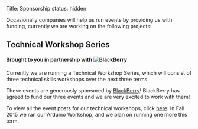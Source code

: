 Title: Sponsorship
status: hidden

Occasionally companies will help us run events by providing us with funding, currently we are working
on the following projects:


## Technical Workshop Series 
#### Brought to you in partnership with ![BlackBerry](/images/bb_logo.jpg)

Currently we are running a Technical Workshop Series, which will consist of three
technical skills workshops over the next three terms.

These events are generously sponsored by [BlackBerry](http://ca.blackberry.com)!
BlackBerry has agreed to fund our three events and we are very excited to 
work with them!

To view all the event posts for our technical workshops, click 
[here]({tag}blackberry). In Fall 2015 we ran our
Arduino Workshop, and we plan on running one more this term.
